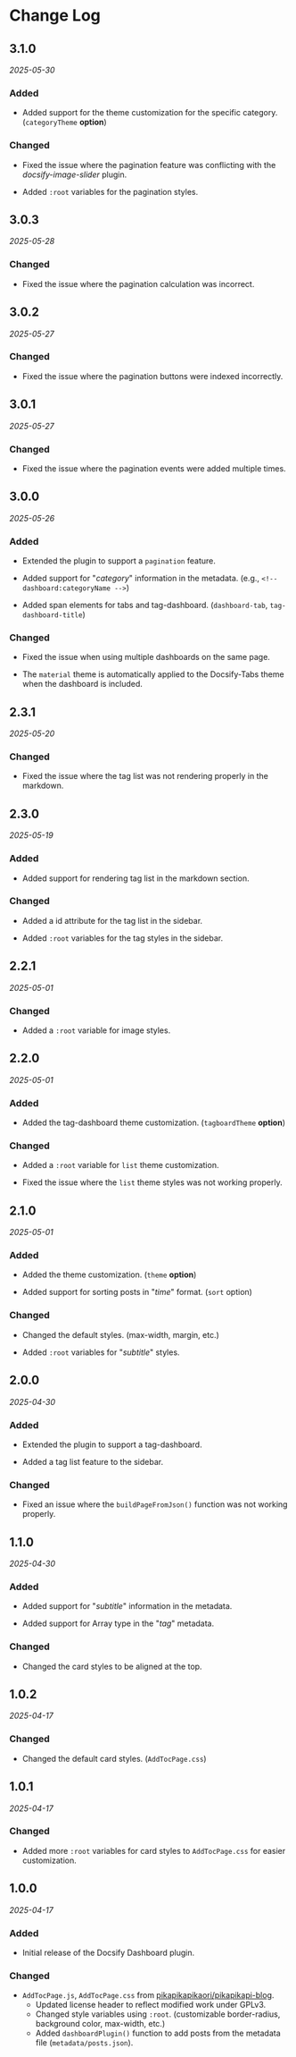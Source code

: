 # Change Log

## 3.1.0

_2025-05-30_

### Added

- Added support for the theme customization for the specific category. (`categoryTheme` **option**)

### Changed

- Fixed the issue where the pagination feature was conflicting with the *docsify-image-slider* plugin.

- Added `:root` variables for the pagination styles.

## 3.0.3

_2025-05-28_

### Changed

- Fixed the issue where the pagination calculation was incorrect.

## 3.0.2

_2025-05-27_

### Changed

- Fixed the issue where the pagination buttons were indexed incorrectly.

## 3.0.1

_2025-05-27_

### Changed

- Fixed the issue where the pagination events were added multiple times.

## 3.0.0

_2025-05-26_

### Added

- Extended the plugin to support a `pagination` feature.

- Added support for "*category*" information in the metadata. (e.g., `<!-- dashboard:categoryName -->`)

- Added span elements for tabs and tag-dashboard. (`dashboard-tab`, `tag-dashboard-title`)

### Changed

- Fixed the issue when using multiple dashboards on the same page.

- The `material` theme is automatically applied to the Docsify-Tabs theme when the dashboard is included.

## 2.3.1

_2025-05-20_

### Changed

- Fixed the issue where the tag list was not rendering properly in the markdown.

## 2.3.0

_2025-05-19_

### Added

- Added support for rendering tag list in the markdown section.

### Changed

- Added a id attribute for the tag list in the sidebar.

- Added `:root` variables for the tag styles in the sidebar.

## 2.2.1

_2025-05-01_

### Changed

- Added a `:root` variable for image styles.

## 2.2.0

_2025-05-01_

### Added

- Added the tag-dashboard theme customization. (`tagboardTheme` **option**)

### Changed

- Added a `:root` variable for `list` theme customization.

- Fixed the issue where the `list` theme styles was not working properly.

## 2.1.0

_2025-05-01_

### Added

- Added the theme customization. (`theme` **option**)

- Added support for sorting posts in "*time*" format. (`sort` option)

### Changed

- Changed the default styles. (max-width, margin, etc.)

- Added `:root` variables for "*subtitle*" styles.

## 2.0.0

_2025-04-30_

### Added

- Extended the plugin to support a tag-dashboard.

- Added a tag list feature to the sidebar.

### Changed

- Fixed an issue where the `buildPageFromJson()` function was not working properly.

## 1.1.0

_2025-04-30_

### Added

- Added support for "*subtitle*" information in the metadata.

- Added support for Array type in the "*tag*" metadata.

### Changed

- Changed the card styles to be aligned at the top.

## 1.0.2

_2025-04-17_

### Changed

- Changed the default card styles. (`AddTocPage.css`)

## 1.0.1

_2025-04-17_

### Changed

- Added more `:root` variables for card styles to `AddTocPage.css` for easier customization.

## 1.0.0

_2025-04-17_

### Added

- Initial release of the Docsify Dashboard plugin.

### Changed
- `AddTocPage.js`, `AddTocPage.css` from [pikapikapikaori/pikapikapi-blog](https://github.com/pikapikapikaori/pikapikapi-blog).
  - Updated license header to reflect modified work under GPLv3.
  - Changed style variables using `:root`. (customizable border-radius, background color, max-width, etc.)
  - Added `dashboardPlugin()` function to add posts from the metadata file (`metadata/posts.json`).